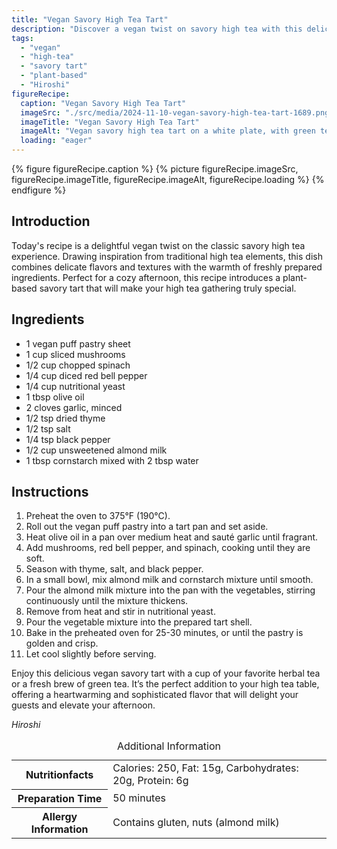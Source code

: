 ```yaml
---
title: "Vegan Savory High Tea Tart"
description: "Discover a vegan twist on savory high tea with this delicious Vegan Savory High Tea Tart, combining mushrooms, spinach, and red bell peppers in a crisp pastry."
tags:
  - "vegan"
  - "high-tea"
  - "savory tart"
  - "plant-based"
  - "Hiroshi"
figureRecipe: 
  caption: "Vegan Savory High Tea Tart"
  imageSrc: "./src/media/2024-11-10-vegan-savory-high-tea-tart-1689.png"
  imageTitle: "Vegan Savory High Tea Tart"
  imageAlt: "Vegan savory high tea tart on a white plate, with green tea in a floral cup, and a single bloom in a vase, all set on a linen-covered table in natural light."
  loading: "eager"
---
```


{% figure figureRecipe.caption %}
{% picture figureRecipe.imageSrc, figureRecipe.imageTitle, figureRecipe.imageAlt, figureRecipe.loading %}
{% endfigure %}

## Introduction

Today's recipe is a delightful vegan twist on the classic savory high tea experience. Drawing inspiration from traditional high tea elements, this dish combines delicate flavors and textures with the warmth of freshly prepared ingredients. Perfect for a cozy afternoon, this recipe introduces a plant-based savory tart that will make your high tea gathering truly special.

## Ingredients

* 1 vegan puff pastry sheet
* 1 cup sliced mushrooms
* 1/2 cup chopped spinach
* 1/4 cup diced red bell pepper
* 1/4 cup nutritional yeast
* 1 tbsp olive oil
* 2 cloves garlic, minced
* 1/2 tsp dried thyme
* 1/2 tsp salt
* 1/4 tsp black pepper
* 1/2 cup unsweetened almond milk
* 1 tbsp cornstarch mixed with 2 tbsp water

## Instructions

1. Preheat the oven to 375°F (190°C).
2. Roll out the vegan puff pastry into a tart pan and set aside.
3. Heat olive oil in a pan over medium heat and sauté garlic until fragrant.
4. Add mushrooms, red bell pepper, and spinach, cooking until they are soft.
5. Season with thyme, salt, and black pepper.
6. In a small bowl, mix almond milk and cornstarch mixture until smooth.
7. Pour the almond milk mixture into the pan with the vegetables, stirring continuously until the mixture thickens.
8. Remove from heat and stir in nutritional yeast.
9. Pour the vegetable mixture into the prepared tart shell.
10. Bake in the preheated oven for 25-30 minutes, or until the pastry is golden and crisp.
11. Let cool slightly before serving.

Enjoy this delicious vegan savory tart with a cup of your favorite herbal tea or a fresh brew of green tea. It’s the perfect addition to your high tea table, offering a heartwarming and sophisticated flavor that will delight your guests and elevate your afternoon.

*Hiroshi*

<table><caption class='sr-only'>Additional Information</caption><tr><th>Nutritionfacts</th><td>Calories: 250, Fat: 15g, Carbohydrates: 20g, Protein: 6g&nbsp;</td></tr><tr><th>Preparation Time</th><td>50 minutes&nbsp;</td></tr><tr><th>Allergy Information</th><td>Contains gluten, nuts (almond milk)&nbsp;</td></tr></table>

